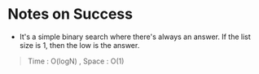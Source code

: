 # Notes on Success
+  It's a simple binary search where there's always an answer.
   If the list size is 1, then the low is the answer.

> Time : O(logN) , Space : O(1)
